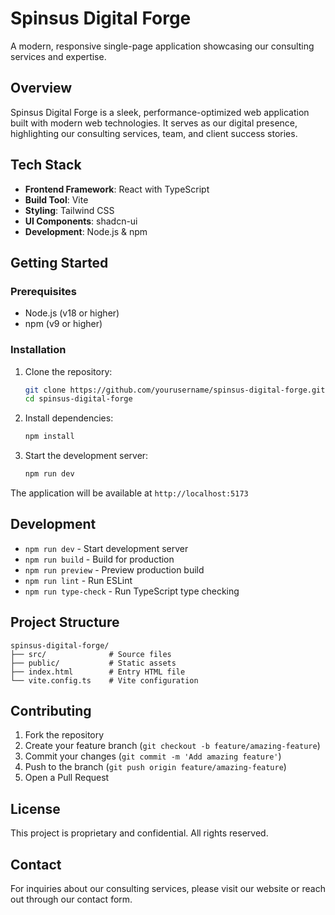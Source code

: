 # Spinsus Digital Forge

A modern, responsive single-page application showcasing our consulting services and expertise.

## Overview

Spinsus Digital Forge is a sleek, performance-optimized web application built with modern web technologies. It serves as our digital presence, highlighting our consulting services, team, and client success stories.

## Tech Stack

- **Frontend Framework**: React with TypeScript
- **Build Tool**: Vite
- **Styling**: Tailwind CSS
- **UI Components**: shadcn-ui
- **Development**: Node.js & npm

## Getting Started

### Prerequisites

- Node.js (v18 or higher)
- npm (v9 or higher)

### Installation

1. Clone the repository:
   ```sh
   git clone https://github.com/yourusername/spinsus-digital-forge.git
   cd spinsus-digital-forge
   ```

2. Install dependencies:
   ```sh
   npm install
   ```

3. Start the development server:
   ```sh
   npm run dev
   ```

The application will be available at `http://localhost:5173`

## Development

- `npm run dev` - Start development server
- `npm run build` - Build for production
- `npm run preview` - Preview production build
- `npm run lint` - Run ESLint
- `npm run type-check` - Run TypeScript type checking

## Project Structure

```
spinsus-digital-forge/
├── src/              # Source files
├── public/           # Static assets
├── index.html        # Entry HTML file
└── vite.config.ts    # Vite configuration
```

## Contributing

1. Fork the repository
2. Create your feature branch (`git checkout -b feature/amazing-feature`)
3. Commit your changes (`git commit -m 'Add amazing feature'`)
4. Push to the branch (`git push origin feature/amazing-feature`)
5. Open a Pull Request

## License

This project is proprietary and confidential. All rights reserved.

## Contact

For inquiries about our consulting services, please visit our website or reach out through our contact form.
